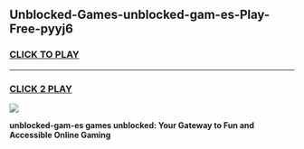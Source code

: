 
## Unblocked-Games-unblocked-gam-es-Play-Free-pyyj6
<h3>
<a href="https://premium76.site?title=unblocked-gam-es&ref=15A">CLICK TO PLAY</a></h3>
<hr>

<h3>
<a href="https://premium76.site?title=unblocked-gam-es&ref=15A">CLICK 2 PLAY</a>
  
</h3>

<a href="https://premium76.site?title=unblocked-gam-es&ref=15A"><img src="https://clearcache.store/games.png"></a>


**unblocked-gam-es games unblocked: Your Gateway to Fun and Accessible Online Gaming**
